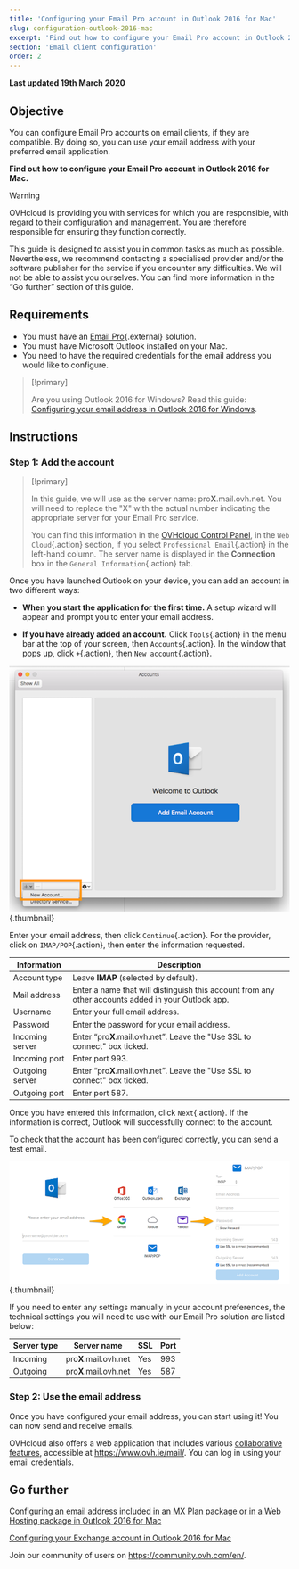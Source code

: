 ```yaml
---
title: 'Configuring your Email Pro account in Outlook 2016 for Mac'
slug: configuration-outlook-2016-mac
excerpt: 'Find out how to configure your Email Pro account in Outlook 2016 for Mac.'
section: 'Email client configuration'
order: 2
---
```


**Last updated 19th March 2020**

## Objective

You can configure Email Pro accounts on email clients, if they are compatible. By doing so, you can use your email address with your preferred email application.

**Find out how to configure your Email Pro account in Outlook 2016 for Mac.**

> [!warning]
>OVHcloud is providing you with services for which you are responsible, with regard to their configuration and management. You are therefore responsible for ensuring they function correctly.
>
>This guide is designed to assist you in common tasks as much as possible. Nevertheless, we recommend contacting a specialised provider and/or the software publisher for the service if you encounter any difficulties. We will not be able to assist you ourselves. You can find more information in the “Go further” section of this guide.
>

## Requirements

- You must have an [Email Pro](https://www.ovh.ie/emails/email-pro/){.external} solution.
- You must have Microsoft Outlook installed on your Mac.
- You need to have the required credentials for the email address you would like to configure.

> [!primary]
>
> Are you using Outlook 2016 for Windows? Read this guide: [Configuring your email address in Outlook 2016 for Windows](https://docs.ovh.com/ie/en/emails-pro/configuration-outlook-2016/).
>

## Instructions

### Step 1: Add the account

> [!primary]
>
> In this guide, we will use as the server name: pro**X**.mail.ovh.net. You will need to replace the "X" with the actual number indicating the appropriate server for your Email Pro service.
> 
> You can find this information in the [OVHcloud Control Panel](https://www.ovh.com/auth/?action=gotomanager), in the `Web Cloud`{.action} section, if you select `Professional Email`{.action} in the left-hand column. The server name is displayed in the **Connection** box in the `General Information`{.action} tab.
>

Once you have launched Outlook on your device, you can add an account in two different ways:

- **When you start the application for the first time.** A setup wizard will appear and prompt you to enter your email address.

- **If you have already added an account.** Click `Tools`{.action} in the menu bar at the top of your screen, then `Accounts`{.action}. In the window that pops up, click `+`{.action}, then `New account`{.action}.

![emailpro](images/configuration-outlook-2016-mac-step1.png){.thumbnail}

Enter your email address, then click `Continue`{.action}. For the provider, click on `IMAP/POP`{.action}, then enter the information requested.

|Information|Description|
|---|---|
|Account type|Leave **IMAP** (selected by default).|
|Mail address|Enter a name that will distinguish this account from any other accounts added in your Outlook app.|
|Username|Enter your full email address.|
|Password|Enter the password for your email address.|
|Incoming server|Enter “pro**X**.mail.ovh.net”. Leave the "Use SSL to connect" box ticked.|
|Incoming port|Enter port 993.|
|Outgoing server|Enter “pro**X**.mail.ovh.net”. Leave the "Use SSL to connect" box ticked.|
|Outgoing port|Enter port 587.|

Once you have entered this information, click `Next`{.action}. If the information is correct, Outlook will successfully connect to the account.

To check that the account has been configured correctly, you can send a test email.

![emailpro](images/configuration-outlook-2016-mac-step2.png){.thumbnail}

If you need to enter any settings manually in your account preferences, the technical settings you will need to use with our Email Pro solution are listed below:

|Server type|Server name|SSL|Port|
|---|---|---|---|
|Incoming|pro**X**.mail.ovh.net|Yes|993|
|Outgoing|pro**X**.mail.ovh.net|Yes|587|

### Step 2: Use the email address

Once you have configured your email address, you can start using it! You can now send and receive emails.

OVHcloud also offers a web application that includes various [collaborative features](https://www.ovh.ie/emails/), accessible at <https://www.ovh.ie/mail/>. You can log in using your email credentials.

## Go further

[Configuring an email address included in an MX Plan package or in a Web Hosting package in Outlook 2016 for Mac](https://docs.ovh.com/gb/en/emails/configuration-outlook-2016-mac/)

[Configuring your Exchange account in Outlook 2016 for Mac](https://docs.ovh.com/gb/en/microsoft-collaborative-solutions/configuration-outlook-2016-mac/)

Join our community of users on <https://community.ovh.com/en/>.